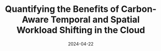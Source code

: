 ---
title: "Quantifying the Benefits of Carbon-Aware Temporal and Spatial Workload Shifting in the Cloud"
collection: publications
permalink: /publication/eurosys24-quantifying.md
date: 2024-04-22
# venue: 'Political Science Research and Methods'
paperurl: '/files/eurosys24-quantifying.pdf'
link: 'https://dl.acm.org/doi/abs/10.1145/3627703.3650079'
citation: Thanathorn Sukprasert, Abel Souza, Noman Bashir, David Irwin, and Prashant Shenoy. (EuroSys '24).
---
